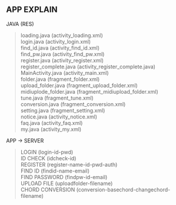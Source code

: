 ## APP EXPLAIN   
JAVA (RES)   
> loading.java (activity_loading.xml)   
> login.java (activity_login.xml)  
> find_id.java (activity_find_id.xml)  
> find_pw.java (activity_find_pw.xml)  
> register.java (activity_register.xml)  
> register_complete.java (activity_register_complete.java)  
> MainActivity.java (activity_main.xml)  
> folder.java (fragment_folder.xml)  
> upload_folder.java (fragment_upload_folder.xml)  
> midiuplode_folder.java (fragment_midiupload_folder.xml)  
> tune.java (fragment_tune.xml)  
> conversion.java (fragment_conversion.xml)  
> setting.java (fragment_setting.xml)  
> notice.java (activity_notice.xml)  
> faq.java (activity_faq.xml)  
> my.java (activity_my.xml)     

APP -> SERVER   
> LOGIN (login-id-pwd)  
> ID CHECK (idcheck-id)  
> REGISTER (register-name-id-pwd-auth)  
> FIND ID (findid-name-email)  
> FIND PASSWORD (findpw-id-email)  
> UPLOAD FILE (uploadfolder-filename)  
> CHORD CONVERSION (conversion-basechord-changechord-filename)  
